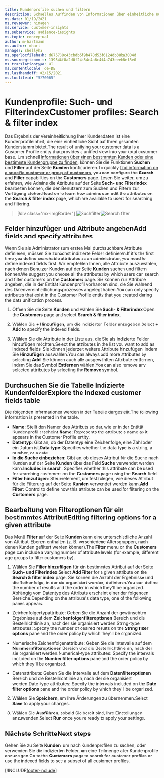 ```yaml
---
title: Kundenprofile suchen und filtern
description: Schnelles Auffinden von Informationen über einheitliche Kundenprofile und Filter für bestimmte Attribute.
ms.date: 01/19/2021
ms.reviewer: nimagen
ms.service: customer-insights
ms.subservice: audience-insights
ms.topic: conceptual
author: m-hartmann
ms.author: mhart
manager: shellyha
ms.openlocfilehash: d675738c43cbdb5f9b478d53d6124db38ba3004d
ms.sourcegitcommit: 139548f8a2d0f24d54c4a6c404a743eeeb8ef8e0
ms.translationtype: HT
ms.contentlocale: de-DE
ms.lasthandoff: 02/15/2021
ms.locfileid: "5270065"
---
```

# <a name="customer-profiles-search--filter-index"></a><span data-ttu-id="b50c1-103">Kundenprofile: Such- und Filterindex</span><span class="sxs-lookup"><span data-stu-id="b50c1-103">Customer profiles: Search & filter index</span></span>

<span data-ttu-id="b50c1-104">Das Ergebnis der Vereinheitlichung Ihrer Kundendaten ist eine Kundenprofileinheit, die eine einheitliche Sicht auf Ihren gesamten Kundenstamm bietet.</span><span class="sxs-lookup"><span data-stu-id="b50c1-104">The result of unifying your customer data is a Customer Profile entity that provides a unified view into your total customer base.</span></span> <span data-ttu-id="b50c1-105">Um schnell [Informationen über einen bestimmten Kunden oder eine bestimmte Kundengruppe zu finden](customer-profiles.md), können Sie die Funktionen **Suchen** und **Filter** auf der Seite **Kunden** konfigurieren.</span><span class="sxs-lookup"><span data-stu-id="b50c1-105">To quickly [find information on a specific customer or group of customers](customer-profiles.md), you can configure the **Search** and **Filter** capabilities on the **Customers** page.</span></span> <span data-ttu-id="b50c1-106">Lesen Sie weiter, um zu erfahren, wie Admins die Attribute auf der Seite **Such- und Filterindex** bearbeiten können, die den Benutzern zum Suchen und Filtern zur Verfügung stehen.</span><span class="sxs-lookup"><span data-stu-id="b50c1-106">Read on to learn how admins can edit the attributes on the **Search & filter index** page, which are available to users for searching and filtering.</span></span>

> [!div class="mx-imgBorder"]
> <span data-ttu-id="b50c1-107">![Suchfilter](media/search-filter.png "Suchfilter")</span><span class="sxs-lookup"><span data-stu-id="b50c1-107">![Search filter](media/search-filter.png "Search filter")</span></span>

## <a name="add-fields-and-specify-attributes"></a><span data-ttu-id="b50c1-108">Felder hinzufügen und Attribute angeben</span><span class="sxs-lookup"><span data-stu-id="b50c1-108">Add fields and specify attributes</span></span>

<span data-ttu-id="b50c1-109">Wenn Sie als Administrator zum ersten Mal durchsuchbare Attribute definieren, müssen Sie zunächst indizierte Felder definieren.</span><span class="sxs-lookup"><span data-stu-id="b50c1-109">If it's the first time you define searchable attributes as an administrator, you need to define indexed fields first.</span></span> <span data-ttu-id="b50c1-110">Wir empfehlen Ihnen, alle Attribute auszuwählen, nach denen Benutzer Kunden auf der Seite **Kunden** suchen und filtern können.</span><span class="sxs-lookup"><span data-stu-id="b50c1-110">We suggest you choose all the attributes by which users can search and filter customers on the **Customers** page.</span></span> <span data-ttu-id="b50c1-111">Sie können nur Attribute angeben, die in der Entität Kundenprofil vorhanden sind, die Sie während des Datenvereinheitlichungsprozesses angelegt haben.</span><span class="sxs-lookup"><span data-stu-id="b50c1-111">You can only specify attributes that exist in the Customer Profile entity that you created during the data unification process.</span></span>

1. <span data-ttu-id="b50c1-112">Öffnen Sie die Seite **Kunden** und wählen Sie **Such- & Filterindex**.</span><span class="sxs-lookup"><span data-stu-id="b50c1-112">Open the **Customers** page and select **Search & filter index**.</span></span>

2. <span data-ttu-id="b50c1-113">Wählen Sie **+ Hinzufügen**, um die indizierten Felder anzugeben.</span><span class="sxs-lookup"><span data-stu-id="b50c1-113">Select **+ Add** to specify the indexed fields.</span></span>

3. <span data-ttu-id="b50c1-114">Wählen Sie die Attribute in der Liste aus, die Sie als indizierte Felder hinzufügen möchten.</span><span class="sxs-lookup"><span data-stu-id="b50c1-114">Select the attributes in the list you want to add as indexed fields.</span></span> <span data-ttu-id="b50c1-115">Sie können jederzeit weitere Attribute hinzufügen, indem Sie **Hinzufügen** auswählen.</span><span class="sxs-lookup"><span data-stu-id="b50c1-115">You can always add more attributes by selecting **Add**.</span></span> <span data-ttu-id="b50c1-116">Sie können auch alle ausgewählten Attribute entfernen, indem Sie das Symbol **Entfernen** wählen.</span><span class="sxs-lookup"><span data-stu-id="b50c1-116">You can also remove any selected attributes by selecting the **Remove** symbol.</span></span>

## <a name="explore-the-indexed-customer-fields-table"></a><span data-ttu-id="b50c1-117">Durchsuchen Sie die Tabelle Indizierte Kundenfelder</span><span class="sxs-lookup"><span data-stu-id="b50c1-117">Explore the Indexed customer fields table</span></span>

<span data-ttu-id="b50c1-118">Die folgenden Informationen werden in der Tabelle dargestellt.</span><span class="sxs-lookup"><span data-stu-id="b50c1-118">The following information is presented in the table.</span></span>

- <span data-ttu-id="b50c1-119">**Name**: Stellt den Namen des Attributs so dar, wie er in der Entität Kundenprofil erscheint.</span><span class="sxs-lookup"><span data-stu-id="b50c1-119">**Name**: Represents the attribute's name as it appears in the Customer Profile entity.</span></span>
- <span data-ttu-id="b50c1-120">**Datentyp**: Gibt an, ob der Datentyp eine Zeichenfolge, eine Zahl oder ein Datum ist.</span><span class="sxs-lookup"><span data-stu-id="b50c1-120">**Data type**: Specifies whether the data type is a string, a number, or a date.</span></span>
- <span data-ttu-id="b50c1-121">**In die Suche einbeziehen**: Gibt an, ob dieses Attribut für die Suche nach Kunden auf der Seite **Kunden** über das Feld **Suche** verwendet werden kann.</span><span class="sxs-lookup"><span data-stu-id="b50c1-121">**Included in search**: Specifies whether this attribute can be used for searching customers on the **Customers** page using the **Search** field.</span></span>
- <span data-ttu-id="b50c1-122">**Filter hinzufügen**: Steuerelement, um festzulegen, wie dieses Attribut für die Filterung auf der Seite **Kunden** verwendet werden kann.</span><span class="sxs-lookup"><span data-stu-id="b50c1-122">**Add Filter**: Control to define how this attribute can be used for filtering on the **Customers** page.</span></span>

## <a name="editing-filtering-options-for-a-given-attribute"></a><span data-ttu-id="b50c1-123">Bearbeitung von Filteroptionen für ein bestimmtes Attribut</span><span class="sxs-lookup"><span data-stu-id="b50c1-123">Editing filtering options for a given attribute</span></span>

<span data-ttu-id="b50c1-124">Das Menü **Filter** auf der Seite **Kunden** kann eine unterschiedliche Anzahl von Attribut-Ebenen enthalten (z. B. verschiedene Altersgruppen, nach denen Kunden gefiltert werden können).</span><span class="sxs-lookup"><span data-stu-id="b50c1-124">The **Filter** menu on the **Customers** page can include a varying number of attribute levels (for example, different age groups to filter customers by).</span></span>

1. <span data-ttu-id="b50c1-125">Wählen Sie **Filter hinzufügen** für ein bestimmtes Attribut auf der Seite **Such- und Filterindex**.</span><span class="sxs-lookup"><span data-stu-id="b50c1-125">Select **Add Filter** for a given attribute on the **Search & filter index** page.</span></span> <span data-ttu-id="b50c1-126">Sie können die Anzahl der Ergebnisse und die Reihenfolge, in der sie organisiert werden, definieren.</span><span class="sxs-lookup"><span data-stu-id="b50c1-126">You can define the number of results and the order in which they'll be organized.</span></span> <span data-ttu-id="b50c1-127">Abhängig vom Datentyp des Attributs erscheint einer der folgenden Bereiche.</span><span class="sxs-lookup"><span data-stu-id="b50c1-127">Depending on the attribute's data type, one of the following panes appears.</span></span>

- <span data-ttu-id="b50c1-128">Zeichenfolgentypattribute: Geben Sie die Anzahl der gewünschten Ergebnisse auf dem **Zeichenfolgenfilteroptionen** Bereich und die Bestellrichtlinie an, nach der sie organisiert werden.</span><span class="sxs-lookup"><span data-stu-id="b50c1-128">String-type attributes: Specify the number of desired results on the **String filter options** pane and the order policy by which they'll be organized.</span></span>

- <span data-ttu-id="b50c1-129">Numerische Zeichenfolgenattribute: Geben Sie die Intervalle auf dem **Nummernfilteroptionen** Bereich und die Bestellrichtlinie an, nach der sie organisiert werden.</span><span class="sxs-lookup"><span data-stu-id="b50c1-129">Numerical-type attributes: Specify the intervals included on the **Number filter options** pane and the order policy by which they'll be organized.</span></span>

- <span data-ttu-id="b50c1-130">Datenattribute: Geben Sie die Intervalle auf dem **Datenfilteroptionen** Bereich und die Bestellrichtlinie an, nach der sie organisiert werden.</span><span class="sxs-lookup"><span data-stu-id="b50c1-130">Date-type attributes:  Specify the intervals included on the **Date filter options** pane and the order policy by which they'll be organized.</span></span>

2. <span data-ttu-id="b50c1-131">Wählen Sie **Speichern**, um Ihre Änderungen zu übernehmen.</span><span class="sxs-lookup"><span data-stu-id="b50c1-131">Select **Save** to apply your changes.</span></span>

3. <span data-ttu-id="b50c1-132">Wählen Sie **Ausführen**, sobald Sie bereit sind, Ihre Einstellungen anzuwenden.</span><span class="sxs-lookup"><span data-stu-id="b50c1-132">Select **Run** once you're ready to apply your settings.</span></span>

## <a name="next-steps"></a><span data-ttu-id="b50c1-133">Nächste Schritte</span><span class="sxs-lookup"><span data-stu-id="b50c1-133">Next steps</span></span>

<span data-ttu-id="b50c1-134">Gehen Sie zu Seite **Kunden**, um nach Kundenprofilen zu suchen, oder verwenden Sie die indizierten Felder, um eine Teilmenge aller Kundenprofile anzuzeigen.</span><span class="sxs-lookup"><span data-stu-id="b50c1-134">Go to the **Customers** page to search for customer profiles or use the indexed fields to see a subset of all customer profiles.</span></span>


[!INCLUDE[footer-include](../includes/footer-banner.md)]